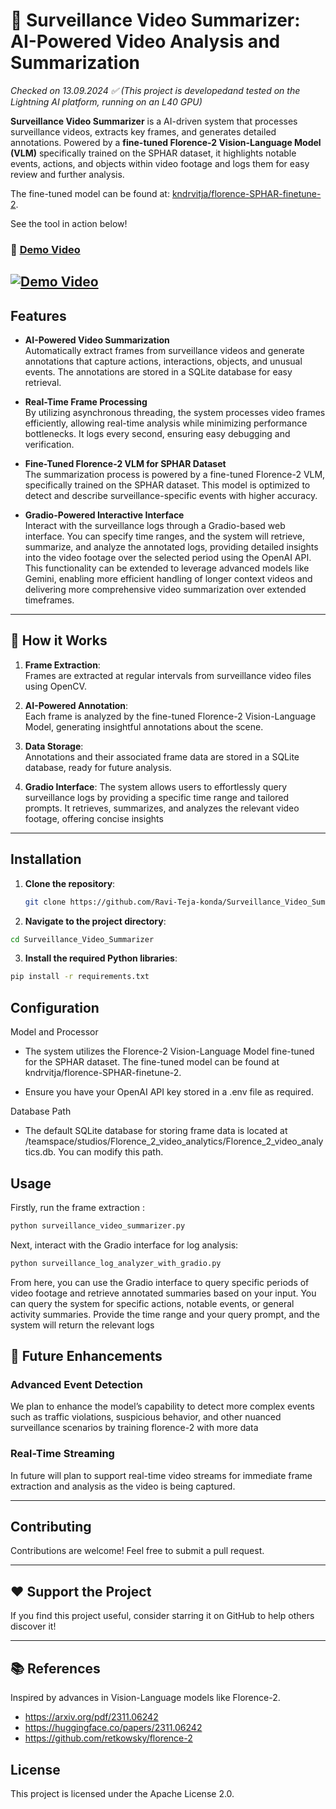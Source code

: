 # 🎥 Surveillance Video Summarizer: AI-Powered Video Analysis and Summarization
*Checked on 13.09.2024 ✅ (This project is developedand tested on the Lightning AI platform, running on an L40 GPU)*

**Surveillance Video Summarizer** is a AI-driven system that processes surveillance videos, extracts key frames, and generates detailed annotations. Powered by a **fine-tuned Florence-2 Vision-Language Model (VLM)** specifically trained on the SPHAR dataset, it highlights notable events, actions, and objects within video footage and logs them for easy review and further analysis.

The fine-tuned model can be found at: [kndrvitja/florence-SPHAR-finetune-2](https://huggingface.co/kndrvitja/florence-SPHAR-finetune-2).


See the tool in action below!

### 🎥 [Demo Video](https://youtu.be/37MydYtoo4U)

[![Demo Video](https://img.youtube.com/vi/37MydYtoo4U/sddefault.jpg)](https://youtu.be/37MydYtoo4U)
---

## Features

- **AI-Powered Video Summarization**  
  Automatically extract frames from surveillance videos and generate annotations that capture actions, interactions, objects, and unusual events. The annotations are stored in a SQLite database for easy retrieval.

- **Real-Time Frame Processing**  
  By utilizing asynchronous threading, the system processes video frames efficiently, allowing real-time analysis while minimizing performance bottlenecks. It logs every second, ensuring easy debugging and verification.

- **Fine-Tuned Florence-2 VLM for SPHAR Dataset**  
  The summarization process is powered by a fine-tuned Florence-2 VLM, specifically trained on the SPHAR dataset. This model is optimized to detect and describe surveillance-specific events with higher accuracy.

- **Gradio-Powered Interactive Interface**  
Interact with the surveillance logs through a Gradio-based web interface. You can specify time ranges, and the system will retrieve, summarize, and analyze the annotated logs, providing detailed insights into the video footage over the selected period using the OpenAI API. This functionality can be extended to leverage advanced models like Gemini, enabling more efficient handling of longer context videos and delivering more comprehensive video summarization over extended timeframes.

---

## 📣 How it Works

1. **Frame Extraction**:  
   Frames are extracted at regular intervals from surveillance video files using OpenCV.
   
2. **AI-Powered Annotation**:  
   Each frame is analyzed by the fine-tuned Florence-2 Vision-Language Model, generating insightful annotations about the scene.
   
3. **Data Storage**:  
   Annotations and their associated frame data are stored in a SQLite database, ready for future analysis.
   
4. **Gradio Interface**:
   The system allows users to effortlessly query surveillance logs by providing a specific time range and tailored prompts. It retrieves, summarizes, and analyzes the relevant video footage, offering concise insights

---

## Installation

1. **Clone the repository**:
   ```bash
   git clone https://github.com/Ravi-Teja-konda/Surveillance_Video_Summarizer.git
   ```
2. **Navigate to the project directory**:
  ```bash
  cd Surveillance_Video_Summarizer
  ```
3. **Install the required Python libraries**:
```bash
pip install -r requirements.txt
```
## **Configuration**
Model and Processor

- The system utilizes the Florence-2 Vision-Language Model fine-tuned for the SPHAR dataset. The fine-tuned model can be found at kndrvitja/florence-SPHAR-finetune-2.

- Ensure you have your OpenAI API key stored in a .env file as required.

Database Path

- The default SQLite database for storing frame data is located at /teamspace/studios/Florence_2_video_analytics/Florence_2_video_analytics.db. You can modify this path.

## **Usage**
Firstly, run the frame extraction :

```bash
python surveillance_video_summarizer.py
```
Next, interact with the Gradio interface for log analysis:
```bash
python surveillance_log_analyzer_with_gradio.py
```
From here, you can use the Gradio interface to query specific periods of video footage and retrieve annotated summaries based on your input.
You can query the system for specific actions, notable events, or general activity summaries. Provide the time range and your query prompt, and the system will return the relevant logs

## 🚀 Future Enhancements

### Advanced Event Detection
We plan to enhance the model’s capability to detect more complex events such as traffic violations, suspicious behavior, and other nuanced surveillance scenarios by training florence-2 with more data

### Real-Time Streaming
In future will plan to support real-time video streams for immediate frame extraction and analysis as the video is being captured.

---

## Contributing
Contributions are welcome! Feel free to submit a pull request.

---

## ❤️ Support the Project
If you find this project useful, consider starring it on GitHub to help others discover it!

---

## 📚 References
Inspired by advances in Vision-Language models like Florence-2.

- https://arxiv.org/pdf/2311.06242
- https://huggingface.co/papers/2311.06242
- https://github.com/retkowsky/florence-2


## License
This project is licensed under the Apache License 2.0.


